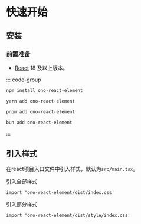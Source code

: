 # 快速开始

## 安装
### 前置准备
 - <a href="https://zh-hans.react.dev/" target="_blank">React</a> 18 及以上版本。

::: code-group
```bash [npm]
npm install ono-react-element
```
```bash [yarn]
yarn add ono-react-element
```
```bash [pnpm]
pnpm add ono-react-element
```
```bash [bun]
bun add ono-react-element
```
:::

## 引入样式
在react项目入口文件中引入样式，默认为`src/main.tsx`。

  引入全部样式
```tsx
import 'ono-react-element/dist/index.css'
```

 引入部分样式
```tsx
import 'ono-react-element/dist/style/index.css'
```
